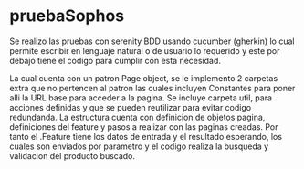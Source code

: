 # pruebaSophos

Se realizo las pruebas con serenity BDD usando cucumber (gherkin) lo cual permite escribir en lenguaje
natural o de usuario lo requerido y este por debajo tiene el codigo para cumplir con esta necesidad.

La cual cuenta con un patron Page object, se le implemento 2 carpetas extra que no pertencen al patron las cuales incluyen Constantes para poner alli la URL base para acceder a la pagina. Se incluye carpeta util, para acciones definidas y que se pueden reutilizar para evitar codigo redundanda.
La estructura cuenta con definicion de objetos pagina, definiciones del feature y pasos a realizar con las paginas creadas.
Por tanto el .Feature tiene los datos de entrada y el resultado esperando, los cuales son enviados por parametro y el codigo realiza la busqueda y validacion del producto buscado.